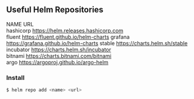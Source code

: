 ## Useful Helm Repositories

NAME     	URL                                  
hashicorp	https://helm.releases.hashicorp.com  
fluent   	https://fluent.github.io/helm-charts 
grafana  	https://grafana.github.io/helm-charts
stable   	https://charts.helm.sh/stable        
incubator	https://charts.helm.sh/incubator     
bitnami  	https://charts.bitnami.com/bitnami   
argo     	https://argoproj.github.io/argo-helm 

### Install

```bash
$ helm repo add <name> <url>
```

